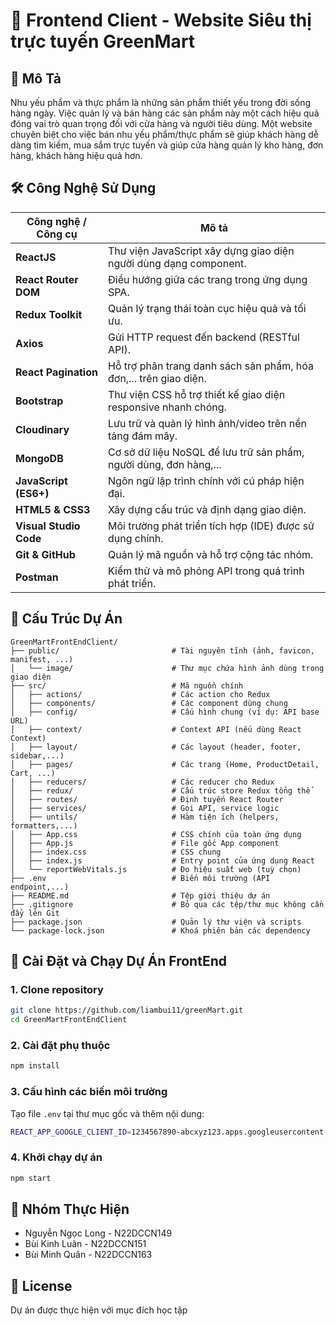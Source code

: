 # 📘 Frontend Client - Website Siêu thị trực tuyến GreenMart

## 📌 Mô Tả
Nhu yếu phẩm và thực phẩm là những sản phẩm thiết yếu trong đời sống hàng ngày. Việc quản lý và bán hàng các sản phẩm này một cách hiệu quả đóng vai trò quan trọng đối với cửa hàng và người tiêu dùng. 
Một website chuyên biệt cho việc bán nhu yếu phẩm/thực phẩm sẽ giúp khách hàng dễ dàng tìm kiếm, mua sắm trực tuyến và giúp cửa hàng quản lý kho hàng, đơn hàng, khách hàng hiệu quả hơn.

## 🛠️ Công Nghệ Sử Dụng
| Công nghệ / Công cụ    | Mô tả                                                             |
| ---------------------- | ----------------------------------------------------------------- |
| **ReactJS**            | Thư viện JavaScript xây dựng giao diện người dùng dạng component. |
| **React Router DOM**   | Điều hướng giữa các trang trong ứng dụng SPA.                     |
| **Redux Toolkit**      | Quản lý trạng thái toàn cục hiệu quả và tối ưu.                   |
| **Axios**              | Gửi HTTP request đến backend (RESTful API).                       |
| **React Pagination**   | Hỗ trợ phân trang danh sách sản phẩm, hóa đơn,... trên giao diện. |
| **Bootstrap**          | Thư viện CSS hỗ trợ thiết kế giao diện responsive nhanh chóng.    |
| **Cloudinary**         | Lưu trữ và quản lý hình ảnh/video trên nền tảng đám mây.          |
| **MongoDB**            | Cơ sở dữ liệu NoSQL để lưu trữ sản phẩm, người dùng, đơn hàng,... |
| **JavaScript (ES6+)**  | Ngôn ngữ lập trình chính với cú pháp hiện đại.                    |
| **HTML5 & CSS3**       | Xây dựng cấu trúc và định dạng giao diện.                         |
| **Visual Studio Code** | Môi trường phát triển tích hợp (IDE) được sử dụng chính.          |
| **Git & GitHub**       | Quản lý mã nguồn và hỗ trợ cộng tác nhóm.                         |
| **Postman**            | Kiểm thử và mô phỏng API trong quá trình phát triển.              |




## 📂 Cấu Trúc Dự Án
```
GreenMartFrontEndClient/
├── public/                         # Tài nguyên tĩnh (ảnh, favicon, manifest, ...)
│   └── image/                      # Thư mục chứa hình ảnh dùng trong giao diện
├── src/                            # Mã nguồn chính
│   ├── actions/                    # Các action cho Redux
│   ├── components/                 # Các component dùng chung
│   ├── config/                     # Cấu hình chung (ví dụ: API base URL)
│   ├── context/                    # Context API (nếu dùng React Context)
│   ├── layout/                     # Các layout (header, footer, sidebar,...)
│   ├── pages/                      # Các trang (Home, ProductDetail, Cart, ...)
│   ├── reducers/                   # Các reducer cho Redux
│   ├── redux/                      # Cấu trúc store Redux tổng thể
│   ├── routes/                     # Định tuyến React Router
│   ├── services/                   # Gọi API, service logic
│   ├── untils/                     # Hàm tiện ích (helpers, formatters,...)
│   ├── App.css                     # CSS chính của toàn ứng dụng
│   ├── App.js                      # File gốc App component
│   ├── index.css                   # CSS chung
│   ├── index.js                    # Entry point của ứng dụng React
│   └── reportWebVitals.js          # Đo hiệu suất web (tuỳ chọn)
├── .env                            # Biến môi trường (API endpoint,...)
├── README.md                       # Tệp giới thiệu dự án
├── .gitignore                      # Bỏ qua các tệp/thư mục không cần đẩy lên Git
├── package.json                    # Quản lý thư viện và scripts
└── package-lock.json               # Khoá phiên bản các dependency

```

## 🚀 Cài Đặt và Chạy Dự Án FrontEnd
### 1. Clone repository
```bash
git clone https://github.com/liambui11/greenMart.git
cd GreenMartFrontEndClient
```

### 2. Cài đặt phụ thuộc
```bash
npm install
```

### 3. Cấu hình các biến môi trường
Tạo file `.env` tại thư mục gốc và thêm nội dung:
```bash
REACT_APP_GOOGLE_CLIENT_ID=1234567890-abcxyz123.apps.googleusercontent.com
```

### 4. Khởi chạy dự án
```bash
npm start
```

## 👥 Nhóm Thực Hiện
- Nguyễn Ngọc Long - N22DCCN149
- Bùi Kinh Luân - N22DCCN151
- Bùi Minh Quân - N22DCCN163

## 📄 License
Dự án được thực hiện với mục đích học tập
